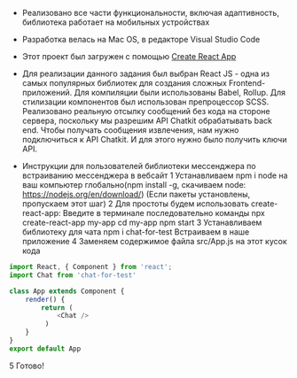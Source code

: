 * Реализовано все части функциональности, включая адаптивность, библиотека работает на мобильных устройствах

* Разработка велась на Mac OS, в редакторе Visual Studio Code

* Этот проект был загружен с помощью [Create React App](https://github.com/facebookincubator/create-react-app)

* Для реализации данного задания был выбран React JS - одна из самых популярных библиотек для создания сложных Frontend-приложений. Для компиляции были использованы Babel, Rollup.
Для стилизации компонентов был использован препроцессор SCSS.
Реализовано реальную отсылку сообщений без кода на стороне сервера, поскольку мы разрешим API Chatkit обрабатывать back end.
Чтобы получать сообщения извлечения, нам нужно подключиться к API Chatkit. И для этого нужно было получить ключи API.

* Инструкции для пользователей библиотеки мессенджера по встраиванию мессенджера в вебсайт
1 Устанавливаем npm i node на ваш компьютер глобально(npm install -g, скачиваем  node: https://nodejs.org/en/download/)
(Если пакеты установлены, пропускаем этот шаг)
2 Для простоты будем использовать create-react-app:
Введите в терминале последовательно команды
    npx create-react-app my-app
    cd my-app
    npm start
3 Устанавливаем библиотеку для чата
    npm i chat-for-test
Встраиваем в наше приложение 
4 Заменяем содержимое файла src/App.js на этот кусок кода
```js
import React, { Component } from 'react';
import Chat from 'chat-for-test'

class App extends Component {
    render() {
        return ( 
            <Chat />
         )
    }
}
export default App
```
5 Готово!
